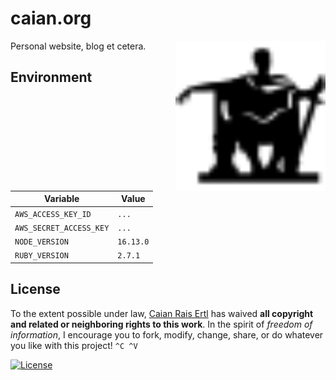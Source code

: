 # caian.org

<img src="icon.svg" height="240px" align="right"/>

Personal website, blog et cetera.


## Environment

| Variable                | Value     |
| ----------------------- | --------- |
| `AWS_ACCESS_KEY_ID`     | `...`     |
| `AWS_SECRET_ACCESS_KEY` | `...`     |
| `NODE_VERSION`          | `16.13.0` |
| `RUBY_VERSION`          | `2.7.1`   |


## License

To the extent possible under law, [Caian Rais Ertl][me] has waived **all
copyright and related or neighboring rights to this work**. In the spirit of
_freedom of information_, I encourage you to fork, modify, change, share, or do
whatever you like with this project! `^C ^V`

[![License][cc-shield]][cc-url]

[me]: https://github.com/caiertl
[cc-shield]: https://forthebadge.com/images/badges/cc-0.svg
[cc-url]: http://creativecommons.org/publicdomain/zero/1.0
